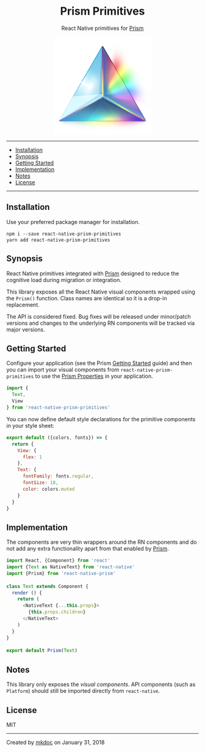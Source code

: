 <h1 align="center">Prism Primitives</h1>
<p align="center">React Native primitives for <a href="https://github.com/fika-community/prism"title="Prism">Prism</a></p>
<p align="center">
  <img width="256" height="256" src="https://raw.githubusercontent.com/fika-community/prism/master/prism.png" />
</p>

---

- [Installation](#installation)
- [Synopsis](#synopsis)
- [Getting Started](#getting-started)
- [Implementation](#implementation)
- [Notes](#notes)
- [License](#license)

---

## Installation

Use your preferred package manager for installation.

```
npm i --save react-native-prism-primitives
yarn add react-native-prism-primitives
```

## Synopsis

React Native primitives integrated with [Prism](https://github.com/fika-community/prism) designed to reduce the cognitive load during migration or integration.

This library exposes all the React Native visual components wrapped using the `Prism()` function. Class names are identical so it is a drop-in replacement.

The API is considered fixed. Bug fixes will be released under minor/patch versions and changes to the underlying RN components will be tracked via major versions.

## Getting Started

Configure your application (see the Prism [Getting Started](https://github.com/fika-community/prism#getting-started) guide) and then you can import your visual components from `react-native-prism-primitives` to use the [Prism Properties](https://github.com/fika-community/prism#properties) in your application.

```javascript
import {
  Text,
  View
} from 'react-native-prism-primitives'
```

You can now define default style declarations for the primitive components in your style sheet:

```javascript
export default ({colors, fonts}) => {
  return {
    View: {
      flex: 1
    },
    Text: {
      fontFamily: fonts.regular,
      fontSize: 18,
      color: colors.muted
    }
  }
}
```

## Implementation

The components are very thin wrappers around the RN components and do not add any extra functionality apart from that enabled by [Prism](https://github.com/fika-community/prism).

```javascript
import React, {Component} from 'react'
import {Text as NativeText} from 'react-native'
import {Prism} from 'react-native-prism'

class Text extends Component {
  render () {
    return (
      <NativeText {...this.props}>
        {this.props.children}
      </NativeText>
    )
  }
}

export default Prism(Text)
```

## Notes

This library only exposes the *visual components*. API components (such as `Platform`) should still be imported directly from `react-native`.

## License

MIT

---

Created by [mkdoc](https://github.com/mkdoc/mkdoc) on January 31, 2018

[prism]: https://github.com/fika-community/prism
[getting started]: https://github.com/fika-community/prism#getting-started
[prism properties]: https://github.com/fika-community/prism#properties

